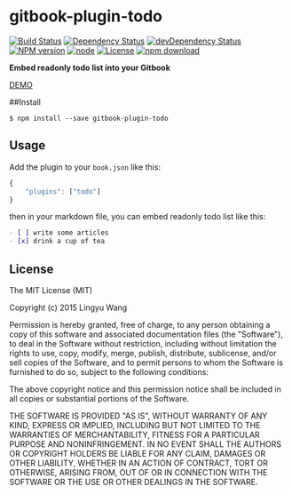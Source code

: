 # gitbook-plugin-todo

[![Build Status](https://travis-ci.org/LingyuCoder/gitbook-plugin-todo.png)](https://travis-ci.org/LingyuCoder/gitbook-plugin-todo)
[![Dependency Status](https://david-dm.org/LingyuCoder/gitbook-plugin-todo.svg)](https://david-dm.org/LingyuCoder/gitbook-plugin-todo)
[![devDependency Status](https://david-dm.org/LingyuCoder/gitbook-plugin-todo/dev-status.svg)](https://david-dm.org/LingyuCoder/gitbook-plugin-todo#info=devDependencies)
[![NPM version](http://img.shields.io/npm/v/gitbook-plugin-todo.svg?style=flat-square)](http://npmjs.org/package/gitbook-plugin-todo)
[![node](https://img.shields.io/badge/node.js-%3E=_0.12-green.svg?style=flat-square)](http://nodejs.org/download/)
[![License](http://img.shields.io/npm/l/gitbook-plugin-todo.svg?style=flat-square)](LICENSE)
[![npm download](https://img.shields.io/npm/dm/gitbook-plugin-todo.svg?style=flat-square)](https://npmjs.org/package/gitbook-plugin-todo)

**Embed readonly todo list into your Gitbook**

[DEMO](http://read.lingyu.wang/index.html)

##Install

```shell
$ npm install --save gitbook-plugin-todo
```

## Usage

Add the plugin to your `book.json` like this:

```javascript
{
    "plugins": ["todo"]
}
```

then in your markdown file, you can embed readonly todo list like this:


```markdown
- [ ] write some articles
- [x] drink a cup of tea
```

## License
The MIT License (MIT)

Copyright (c) 2015 Lingyu Wang

Permission is hereby granted, free of charge, to any person obtaining a copy
of this software and associated documentation files (the "Software"), to deal
in the Software without restriction, including without limitation the rights
to use, copy, modify, merge, publish, distribute, sublicense, and/or sell
copies of the Software, and to permit persons to whom the Software is
furnished to do so, subject to the following conditions:

The above copyright notice and this permission notice shall be included in all
copies or substantial portions of the Software.

THE SOFTWARE IS PROVIDED "AS IS", WITHOUT WARRANTY OF ANY KIND, EXPRESS OR
IMPLIED, INCLUDING BUT NOT LIMITED TO THE WARRANTIES OF MERCHANTABILITY,
FITNESS FOR A PARTICULAR PURPOSE AND NONINFRINGEMENT. IN NO EVENT SHALL THE
AUTHORS OR COPYRIGHT HOLDERS BE LIABLE FOR ANY CLAIM, DAMAGES OR OTHER
LIABILITY, WHETHER IN AN ACTION OF CONTRACT, TORT OR OTHERWISE, ARISING FROM,
OUT OF OR IN CONNECTION WITH THE SOFTWARE OR THE USE OR OTHER DEALINGS IN THE
SOFTWARE.
